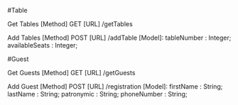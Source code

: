 
#Table

Get Tables
[Method] GET
[URL] /getTables

Add Tables
[Method] POST
[URL] /addTable
[Model]:
tableNumber : Integer;
availableSeats : Integer;

#Guest

Get Guests
[Method] GET
[URL] /getGuests

Add Guest
[Method] POST
[URL] /registration
[Model]:
firstName : String;
lastName : String;
patronymic : String;
phoneNumber : String;


